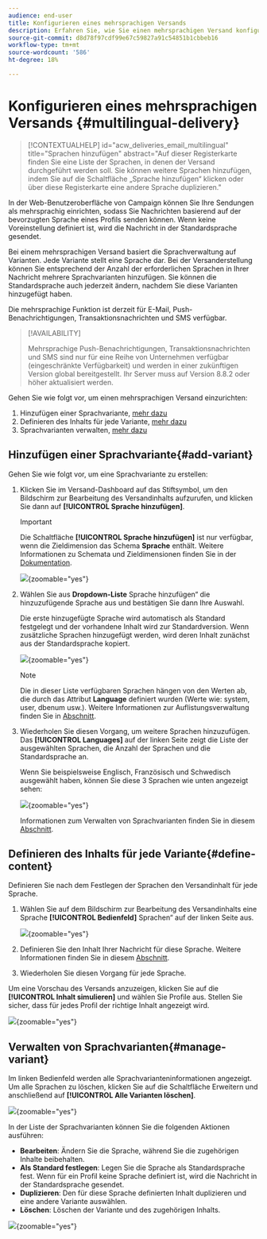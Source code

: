 ```yaml
---
audience: end-user
title: Konfigurieren eines mehrsprachigen Versands
description: Erfahren Sie, wie Sie einen mehrsprachigen Versand konfigurieren
source-git-commit: d8d78f97cdf99e67c59827a91c54851b1cbbeb16
workflow-type: tm+mt
source-wordcount: '586'
ht-degree: 18%

---
```


# Konfigurieren eines mehrsprachigen Versands {#multilingual-delivery}

>[!CONTEXTUALHELP]
>id="acw_deliveries_email_multilingual"
>title="Sprachen hinzufügen"
>abstract="Auf dieser Registerkarte finden Sie eine Liste der Sprachen, in denen der Versand durchgeführt werden soll. Sie können weitere Sprachen hinzufügen, indem Sie auf die Schaltfläche „Sprache hinzufügen“ klicken oder über diese Registerkarte eine andere Sprache duplizieren."

In der Web-Benutzeroberfläche von Campaign können Sie Ihre Sendungen als mehrsprachig einrichten, sodass Sie Nachrichten basierend auf der bevorzugten Sprache eines Profils senden können. Wenn keine Voreinstellung definiert ist, wird die Nachricht in der Standardsprache gesendet.

Bei einem mehrsprachigen Versand basiert die Sprachverwaltung auf Varianten. Jede Variante stellt eine Sprache dar. Bei der Versanderstellung können Sie entsprechend der Anzahl der erforderlichen Sprachen in Ihrer Nachricht mehrere Sprachvarianten hinzufügen. Sie können die Standardsprache auch jederzeit ändern, nachdem Sie diese Varianten hinzugefügt haben.

Die mehrsprachige Funktion ist derzeit für E-Mail, Push-Benachrichtigungen, Transaktionsnachrichten und SMS verfügbar.

>[!AVAILABILITY]
>
>Mehrsprachige Push-Benachrichtigungen, Transaktionsnachrichten und SMS sind nur für eine Reihe von Unternehmen verfügbar (eingeschränkte Verfügbarkeit) und werden in einer zukünftigen Version global bereitgestellt. Ihr Server muss auf Version 8.8.2 oder höher aktualisiert werden.

Gehen Sie wie folgt vor, um einen mehrsprachigen Versand einzurichten:

1. Hinzufügen einer Sprachvariante, [mehr dazu](#add-variant)
1. Definieren des Inhalts für jede Variante, [mehr dazu](#define-content)
1. Sprachvarianten verwalten, [mehr dazu](#manage-variant)

## Hinzufügen einer Sprachvariante{#add-variant}

Gehen Sie wie folgt vor, um eine Sprachvariante zu erstellen:

1. Klicken Sie im Versand-Dashboard auf das Stiftsymbol, um den Bildschirm zur Bearbeitung des Versandinhalts aufzurufen, und klicken Sie dann auf **[!UICONTROL Sprache hinzufügen]**.

   >[!IMPORTANT]
   >
   >Die Schaltfläche **[!UICONTROL Sprache hinzufügen]** ist nur verfügbar, wenn die Zieldimension das Schema **Sprache** enthält. Weitere Informationen zu Schemata und Zieldimensionen finden Sie in der [&#x200B; Dokumentation](../audience/targeting-dimensions.md).

   ![](assets/edit-content_2.png){zoomable="yes"}

1. Wählen Sie aus **Dropdown-Liste** Sprache hinzufügen“ die hinzuzufügende Sprache aus und bestätigen Sie dann Ihre Auswahl.

   Die erste hinzugefügte Sprache wird automatisch als Standard festgelegt und der vorhandene Inhalt wird zur Standardversion. Wenn zusätzliche Sprachen hinzugefügt werden, wird deren Inhalt zunächst aus der Standardsprache kopiert.

   ![](assets/edit-content_3.png){zoomable="yes"}

   >[!NOTE]
   >
   >Die in dieser Liste verfügbaren Sprachen hängen von den Werten ab, die durch das Attribut **Language** definiert wurden (Werte wie: system, user, dbenum usw.). Weitere Informationen zur Auflistungsverwaltung finden Sie in [Abschnitt](../administration/enumerations.md).

1. Wiederholen Sie diesen Vorgang, um weitere Sprachen hinzuzufügen. Das **[!UICONTROL Languages]** auf der linken Seite zeigt die Liste der ausgewählten Sprachen, die Anzahl der Sprachen und die Standardsprache an.

   Wenn Sie beispielsweise Englisch, Französisch und Schwedisch ausgewählt haben, können Sie diese 3 Sprachen wie unten angezeigt sehen:

   ![](assets/edit-content_9.png){zoomable="yes"}

   Informationen zum Verwalten von Sprachvarianten finden Sie in diesem [Abschnitt](#manage-variant).

## Definieren des Inhalts für jede Variante{#define-content}

Definieren Sie nach dem Festlegen der Sprachen den Versandinhalt für jede Sprache.

1. Wählen Sie auf dem Bildschirm zur Bearbeitung des Versandinhalts eine Sprache **[!UICONTROL Bedienfeld]** Sprachen“ auf der linken Seite aus.

   ![](assets/edit-content_11.png){zoomable="yes"}

1. Definieren Sie den Inhalt Ihrer Nachricht für diese Sprache. Weitere Informationen finden Sie in diesem [Abschnitt](../msg/create-deliveries.md).

1. Wiederholen Sie diesen Vorgang für jede Sprache.

<!--
>[!BEGINTABS]

>[!TAB Email delivery]

1. From the delivery content edition screen, choose a language and click the **[!UICONTROL Edit email body]** button. You can also hover over the email preview and select **[!UICONTROL Open email designer]**.

    ![](assets/edit-content_11.png){zoomable="yes"}

1. Define the content of your email for this language. [Read more](../email/get-started-email-designer.md#start-authoring)

1. Repeat this operation for each language.

>[!TAB SMS delivery]

1. From the delivery content edition screen, choose a language.

1. Edit the content of the SMS message for this language. [Read more](../sms/create-sms.md)

    ![](assets/edit-content_11-sms.png){zoomable="yes"}

1. Repeat this operation for each language.

>[!ENDTABS]

-->

Um eine Vorschau des Versands anzuzeigen, klicken Sie auf die **[!UICONTROL Inhalt simulieren]** und wählen Sie Profile aus. Stellen Sie sicher, dass für jedes Profil der richtige Inhalt angezeigt wird.

![](assets/edit-content_5.png){zoomable="yes"}

## Verwalten von Sprachvarianten{#manage-variant}

Im linken Bedienfeld werden alle Sprachvarianteninformationen angezeigt. Um alle Sprachen zu löschen, klicken Sie auf die Schaltfläche Erweitern und anschließend auf **[!UICONTROL Alle Varianten löschen]**.

![](assets/edit-content_13.png){zoomable="yes"}

In der Liste der Sprachvarianten können Sie die folgenden Aktionen ausführen:

* **Bearbeiten**: Ändern Sie die Sprache, während Sie die zugehörigen Inhalte beibehalten.
* **Als Standard festlegen**: Legen Sie die Sprache als Standardsprache fest. Wenn für ein Profil keine Sprache definiert ist, wird die Nachricht in der Standardsprache gesendet.
* **Duplizieren**: Den für diese Sprache definierten Inhalt duplizieren und eine andere Variante auswählen.
* **Löschen**: Löschen der Variante und des zugehörigen Inhalts.

![](assets/edit-content_13-sms.png){zoomable="yes"}


